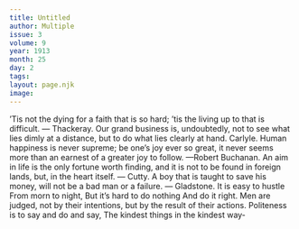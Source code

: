 ```yaml
---
title: Untitled
author: Multiple
issue: 3
volume: 9
year: 1913
month: 25
day: 2
tags:
layout: page.njk
image:
---
```

’Tis not the dying for a faith that is so hard; ’tis the living up to that is difficult. — Thackeray.       Our grand business is, undoubtedly, not to see what lies dimly at a distance, but to do what lies clearly at hand. Carlyle.       Human happiness is never supreme; be one’s joy ever so great, it never seems more than an earnest of a greater joy to follow. —Robert Buchanan.       An aim in life is the only fortune worth finding, and it is not to be found in foreign lands, but, in the heart itself. — Cutty.       A boy that is taught to save his money, will not be a bad man or a failure. — Gladstone.       It is easy to hustle From morn to night, But it’s hard to do nothing And do it right. Men are judged, not by their intentions, but by the result of their actions. Politeness is to say and do and say, The kindest things in the kindest way-

